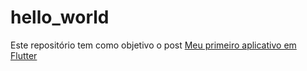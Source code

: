 # hello_world

Este repositório tem como objetivo o post [Meu primeiro aplicativo em Flutter](https://medium.com/@marcelomussi/meu-primeiro-aplicativo-em-flutter-5fd25aa145ce)